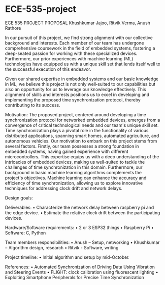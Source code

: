 # ECE-535-project

ECE 535 PROJECT PROPOSAL
Khushkumar Jajoo, Ritvik Verma, Anush Rathore

In our pursuit of this project, we find strong alignment with our collective background and interests. Each member of our team has undergone comprehensive coursework in the field of embedded systems, fostering a deep-seated passion for working with these specialized devices. Furthermore, our prior experiences with machine learning (ML) technologies have equipped us with a unique skill set that lends itself well to the successful execution of this endeavor.

Given our shared expertise in embedded systems and our basic knowledge in ML, we believe this project is not only well-suited to our capabilities but also an opportunity for us to leverage our knowledge effectively. This alignment of skills and interests positions us to excel in developing and implementing the proposed time synchronization protocol, thereby contributing to its success.

Motivation:
The proposed project, centered around developing a time synchronization protocol for networked embedded devices, emerges from a convergence of critical technological needs and our team's unique skill set. Time synchronization plays a pivotal role in the functionality of various distributed applications, spanning smart homes, automated agriculture, and autonomous vehicles. 
Our motivation to embark on this project stems from several factors. Firstly, our team possesses a strong foundation in embedded systems, having gained experience with different microcontrollers. This expertise equips us with a deep understanding of the intricacies of embedded devices, making us well-suited to tackle the challenges of time synchronization in this domain.
Furthermore, our background in basic machine learning algorithms complements the project's objectives. Machine learning can enhance the accuracy and efficiency of time synchronization, allowing us to explore innovative techniques for addressing clock drift and network delays.

Design goals:




Deliverables:
• Characterize the network delay between raspberry pi and the edge device.
• Estimate the relative clock drift between the participating devices.

Hardware/Software requirements:
• 2 or 3 ESP32 things
• Raspberry Pi
• Software: C, Python

Team members responsibilities:
• Anush – Setup, networking
• Khushkumar – Algorithm design, research
• Ritvik - Software, writing

Project timeline:
• Initial algorithm and setup by mid-October.

References:
• Automated Synchronization of Driving Data Using Vibration and Steering Events 
• FLIGHT: clock calibration using fluorescent lighting
• Exploiting Smartphone Peripherals for Precise Time Synchronization
